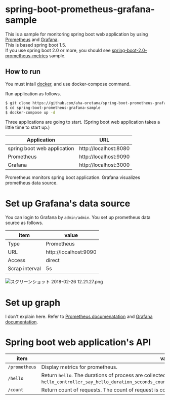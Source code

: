 # spring-boot-prometheus-grafana-sample

This is a sample for monitoring spring boot web application by using [Prometheus](https://prometheus.io/) and [Grafana](https://grafana.com/).  
This is based spring boot 1.5.  
If you use spring boot 2.0 or more, you should see [spring-boot-2.0-prometheus-metrics](https://github.com/aha-oretama/spring-boot-2.0-prometheus-metrics) sample.   

## How to run

You must intall [docker](https://www.docker.com/), and use docker-compose command.

Run application as follows.

```bash
$ git clone https://github.com/aha-oretama/spring-boot-prometheus-grafana-sample.git
$ cd spring-boot-prometheus-grafana-sample
$ docker-compose up -d
``` 

Three applications are going to start.
(Spring boot web application takes a little time to start up.)

| Application | URL |
|-------------|------|
|spring boot web application | http://localhost:8080 |
|Prometheus | http://localhost:9090 |
|Grafana | http://localhost:3000 |

Prometheus monitors spring boot application.
Grafana visualizes prometheus data source.

# Set up Grafana's data source

You can login to Grafana by `admin/admin`.
You set up prometheus data source as follows.

|item| value |
|---|-----|
|Type|Prometheus|
|URL|http://localhost:9090|
|Access|direct|
|Scrap interval|5s|

![スクリーンショット 2018-02-26 12.21.27.png](https://qiita-image-store.s3.amazonaws.com/0/110216/3e577ff2-3d72-77e2-8667-ac25810794b9.png)

# Set up graph

I don't explain here.
Refer to [Prometheus documenatation](https://prometheus.io/docs/introduction/overview/) and [Grafana documentation](http://docs.grafana.org/). 


# Spring boot web application's API

|item| value |
|---|-----|
|`/prometheus`| Display metrics for prometheus. |
|`/hello`| Return `hello`. The durations of process are collected as metrics named `hello_controller_say_hello_duration_seconds_count`,`hello_controller_say_hello_duration_seconds_sum`. |
|`/count`| Return count of requests. The count of request is collected as metrics named `count_requests_total`.|
